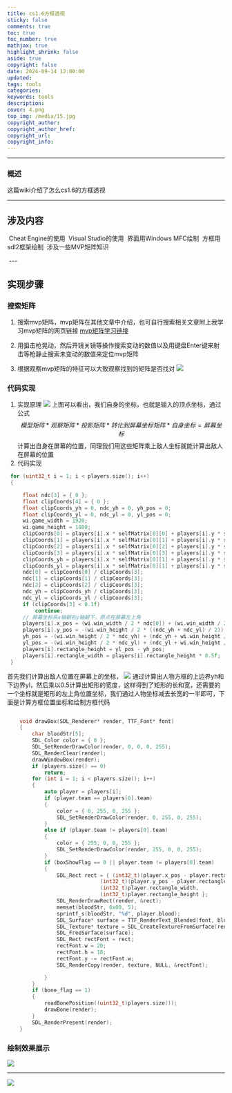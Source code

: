 ```yaml
---
title: cs1.6方框透视
sticky: false
comments: true
toc: true
toc_number: true
mathjax: true
highlight_shrink: false
aside: true
copyright: false
date: 2024-09-14 12:00:00
updated:
tags: tools
categories:
keywords: tools
description:
cover: 4.png
top_img: /media/15.jpg
copyright_author:
copyright_author_href:
copyright_url:
copyright_info:
---
```



---
### 概述
这篇wiki介绍了怎么cs1.6的方框透视

---
## 涉及内容
 Cheat Engine的使用
 Visual Studio的使用
 界面用Windows MFC绘制
 方框用sdl2框架绘制
 涉及一些MVP矩阵知识

 ---
## 实现步骤
### 搜索矩阵
1. 搜索mvp矩阵，mvp矩阵在其他文章中介绍，也可自行搜索相关文章附上我学习mvp矩阵的网页链接
[mvp矩阵学习链接](https://www.songho.ca/opengl/index.html)

2. 用狙击枪晃动，然后开镜关镜等操作搜索变动的数值以及用键盘Enter键来射击等枪静止搜索未变动的数值来定位mvp矩阵
3. 根据观察mvp矩阵的特征可以大致观察找到的矩阵是否找对
![](1.png)

### 代码实现
1. 实现原理
![](2.svg)
上图可以看出，我们自身的坐标，也就是输入的顶点坐标，通过公式
$$
	模型矩阵*观察矩阵*投影矩阵*转化到屏幕坐标矩阵*自身坐标=屏幕坐标
$$
计算出自身在屏幕的位置，同理我们用这些矩阵乘上敌人坐标就能计算出敌人在屏幕的位置
2. 代码实现
```c++
 for (uint32_t i = 1; i < players.size(); i++)
 {

     float ndc[3] = { 0 };
     float clipCoords[4] = { 0 };
     float clipCoords_yh = 0, ndc_yh = 0, yh_pos = 0;
     float clipCoords_yl = 0, ndc_yl = 0, yl_pos = 0;
     wi.game_width = 1920;
     wi.game_height = 1080;
     clipCoords[0] = players[i].x * selfMatrix[0][0] + players[i].y * selfMatrix[1][0] + players[i].z * selfMatrix[2][0] + selfMatrix[3][0];
     clipCoords[1] = players[i].x * selfMatrix[0][1] + players[i].y * selfMatrix[1][1] + players[i].z * selfMatrix[2][1] + selfMatrix[3][1];
     clipCoords[2] = players[i].x * selfMatrix[0][2] + players[i].y * selfMatrix[1][2] + players[i].z * selfMatrix[2][2] + selfMatrix[3][2];
     clipCoords[3] = players[i].x * selfMatrix[0][3] + players[i].y * selfMatrix[1][3] + players[i].z * selfMatrix[2][3] + selfMatrix[3][3];
     clipCoords_yh = players[i].x * selfMatrix[0][1] + players[i].y * selfMatrix[1][1] + (players[i].z + 25) * selfMatrix[2][1] + selfMatrix[3][1];
     clipCoords_yl = players[i].x * selfMatrix[0][1] + players[i].y * selfMatrix[1][1] + (players[i].z - 35) * selfMatrix[2][1] + selfMatrix[3][1];
     ndc[0] = clipCoords[0] / clipCoords[3];
     ndc[1] = clipCoords[1] / clipCoords[3];
     ndc[2] = clipCoords[2] / clipCoords[3];
     ndc_yh = clipCoords_yh / clipCoords[3];
     ndc_yl = clipCoords_yl / clipCoords[3];
     if (clipCoords[3] < 0.1f)
         continue;
     // 屏幕坐标系x轴朝右y轴朝下，原点在屏幕左上角
     players[i].x_pos = (wi.win_width / 2 * ndc[0]) + (wi.win_width / 2);    // 
     players[i].y_pos = -(wi.win_height / 2 * ((ndc_yh + ndc_yl) / 2)) + (wi.win_height / 2);
     yh_pos = -(wi.win_height / 2 * ndc_yh) + (ndc_yh + wi.win_height / 2);
     yl_pos = -(wi.win_height / 2 * ndc_yl) + (ndc_yl + wi.win_height / 2);
     players[i].rectangle_height = yl_pos - yh_pos;
     players[i].rectangle_width = players[i].rectangle_height * 0.5f;
 }
```
首先我们计算出敌人位置在屏幕上的坐标，
![](ndc转屏幕.svg)
通过计算出人物方框的上边界yh和下边界yl，然后乘以0.5计算出矩形的宽度，这样得到了矩形的长和宽，还需要的一个坐标就是矩形的左上角位置坐标，我们通过人物坐标减去长宽的一半即可，下面是计算方框位置坐标和绘制方框代码
```c++

    void drawBox(SDL_Renderer* render, TTF_Font* font)
    {
        char bloodStr[5];
        SDL_Color color = { 0 };
        SDL_SetRenderDrawColor(render, 0, 0, 0, 255);
        SDL_RenderClear(render);
        drawWindowBox(render);
        if (players.size() == 0)
            return;
        for (int i = 1; i < players.size(); i++)
        {
            auto player = players[i];
            if (player.team == players[0].team)
            {
                color = { 0, 255, 0, 255 };
                SDL_SetRenderDrawColor(render, 0, 255, 0, 255);
            }
            else if (player.team != players[0].team)
            {
                color = { 255, 0, 0, 255 };
                SDL_SetRenderDrawColor(render, 255, 0, 0, 255);
            }
            if (boxShowFlag == 0 || player.team != players[0].team)
            {
                SDL_Rect rect = { (int32_t)(player.x_pos - player.rectangle_width / 2),
                              (int32_t)(player.y_pos - player.rectangle_height / 2),
                              (int32_t)player.rectangle_width,
                              (int32_t)player.rectangle_height };
                SDL_RenderDrawRect(render, &rect);
                memset(bloodStr, 0x00, 5);
                sprintf_s(bloodStr, "%d", player.blood);
                SDL_Surface* surface = TTF_RenderText_Blended(font, bloodStr, color);
                SDL_Texture* texture = SDL_CreateTextureFromSurface(render, surface);
                SDL_FreeSurface(surface);
                SDL_Rect rectFont = rect;
                rectFont.w = 20;
                rectFont.h = 18;
                rectFont.y -= rectFont.w;
                SDL_RenderCopy(render, texture, NULL, &rectFont);

            }
        }
        if (bone_flag == 1)
        {
            readBonePosition((uint32_t)players.size());
            drawBone(render);
        }
        SDL_RenderPresent(render);
    }
```

### 绘制效果展示
![](4.png)

---
![](5.svg)